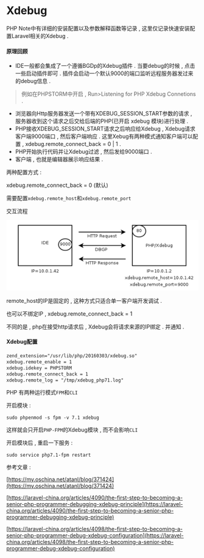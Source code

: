 # Xdebug

PHP Note中有详细的安装配置以及参数解释函数等记录 , 这里仅记录快速安装配置Laravel相关的Xdebug .

#### **原理回顾**

* IDE一般都会集成了一个遵循BGDp的Xdebug插件 . 当要debug的时候 , 点击一些启动插件即可 . 插件会启动一个默认9000的端口监听远程服务器发过来的debug信息 . 

> 例如在PHPSTORM中开启 , Run&gt;Listening for PHP Xdebug Connetions .

* 浏览器向Http服务器发送一个带有XDEBUG\_SESSION\_START参数的请求 , 服务器收到这个请求之后交给后端的PHP\(已开启 xdebug 模块\)进行处理 . 
* PHP接收XDEBUG\_SESSION\_START请求之后响应给Xdebug , Xdebug请求客户端9000端口 , 然后客户端响应 . 这里Xebug有两种模式通知客户端可以配置 , xdebug.remote\_connect\_back = 0 \| 1 . 
* PHP开始执行代码并让Xdebug过滤 , 然后发给9000端口 . 
* 客户端 , 也就是编辑器展示响应结果 . 

两种配置方式 :

xdebug.remote\_connect\_back = 0 \(默认\)

需要配置`xdebug.remote_host`和`xdebug.remote_port`

交互流程

![](/assets/xdebug_yuanli1.png)

remote\_host的IP是固定的 , 这种方式只适合单一客户端开发调试 .

也可以不绑定IP , xdebug.remote\_connect\_back = 1

不同的是 , php在接受http请求后 , Xdebug会将请求来源的IP绑定 . 并通知 .

#### Xdebug配置

```
zend_extension="/usr/lib/php/20160303/xdebug.so"
xdebug.remote_enable = 1
xdebug.idekey = PHPSTORM
xdebug.remote_connect_back = 1
xdebug.remote_log = "/tmp/xdebug_php71.log"
```

PHP 有两种运行模式`FPM`和`CLI`

开启模块 : 

```
sudo phpenmod -s fpm -v 7.1 xdebug
```

这样就会只开启`PHP-FPM`的Xdebug模块 , 而不会影响`CLI`

开启模块后 , 重启一下服务 : 

```
sudo service php7.1-fpm restart
```

参考文章 :

[https://my.oschina.net/atanl/blog/371424](https://my.oschina.net/atanl/blog/371424)

[https://laravel-china.org/articles/4090/the-first-step-to-becoming-a-senior-php-programmer-debugging-xdebug-principle](https://laravel-china.org/articles/4090/the-first-step-to-becoming-a-senior-php-programmer-debugging-xdebug-principle)

[https://laravel-china.org/articles/4098/the-first-step-to-becoming-a-senior-php-programmer-debug-xdebug-configuration](https://laravel-china.org/articles/4098/the-first-step-to-becoming-a-senior-php-programmer-debug-xdebug-configuration)


